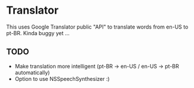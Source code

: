 Translator
==========

This uses Google Translator public "API" to
translate words from en-US to pt-BR. Kinda buggy yet ...


TODO
----

* Make translation more intelligent (pt-BR -> en-US / en-US -> pt-BR automatically)
* Option to use NSSpeechSynthesizer :)
